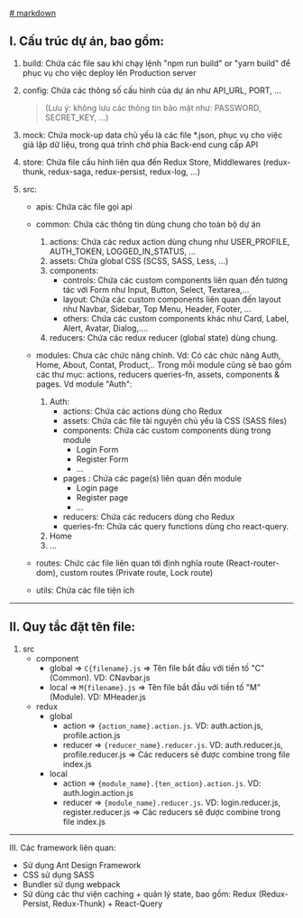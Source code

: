 [# markdown](https://www.markdownguide.org/basic-syntax/)

I. Cấu trúc dự án, bao gồm:
---------------------------

1. build: Chứa các file sau khi chạy lệnh "npm run build" or "yarn build" để phục vụ cho việc deploy lên Production server

2. config: Chứa các thông số cấu hình của dự án như API_URL, PORT, ... 

    > (Lưu ý: không lưu các thông tin bảo mật như: PASSWORD, SECRET_KEY, ...)

3. mock: Chứa mock-up data chủ yếu là các file *.json, phục vụ cho việc giả lập dữ liệu, trong quá trình chờ phía Back-end cung cấp API

4. store: Chứa file cấu hính liên qua đến Redux Store, Middlewares (redux-thunk, redux-saga, redux-persist, redux-log, ...)

5. src: 
    - apis: Chứa các file gọi api 

    - common: Chứa các thông tin dùng chung cho toàn bộ dự án

      1. actions: Chứa các redux action dùng chung như USER_PROFILE, AUTH_TOKEN, LOGGED_IN_STATUS, ...
      2. assets: Chứa global CSS (SCSS, SASS, Less, ...)
      3. components:
          + controls: Chứa các custom components liên quan đến tương tác với Form như Input, Button, Select, Textarea,...
          + layout: Chứa các custom components liên quan đến layout như Navbar, Sidebar, Top Menu, Header, Footer, ...
          + others: Chứa các custom components khác như Card, Label, Alert, Avatar, Dialog,....
      4. reducers: Chứa các redux reducer (global state) dùng chung.

    - modules: Chưa các chức năng chính. Vd: Có các chức năng Auth, Home, About, Contat, Product,..
        Trong mỗi module cũng sẽ bao gồm các thư mục: actions, reducers queries-fn, assets, components & pages. Vd module "Auth":

        1. Auth:
            - actions: Chứa các actions dùng cho Redux
            - assets: Chứa các file tài nguyên chủ yếu là CSS (SASS files)
            - components: Chứa các custom components dùng trong module
                + Login Form 
                + Register Form 
                + ...
            - pages : Chứa các page(s) liên quan đến module
                + Login page 
                + Register page 
                + ... 
            - reducers: Chứa các reducers dùng cho Redux
            - queries-fn: Chứa các query functions dùng cho react-query.
        2. Home
        3. ...

    - routes: Chức các file liên quan tới định nghĩa route (React-router-dom), custom routes (Private route, Lock route)

    - utils: Chứa các file tiện ích
----
II.  Quy tắc đặt tên file: 
---------------------------
1. src 
    - component 
        - global => ```C{filename}.js``` => Tên file bắt đầu với tiền tố "C" (Common). VD: CNavbar.js
        - local => ```M{filename}.js``` => Tên file bắt đầu với tiền tố "M" (Module). VD: MHeader.js
    - redux 
        - global
            - action => ```{action_name}.action.js```. VD: auth.action.js, profile.action.js
            - reducer => ```{reducer_name}.reducer.js```. VD: auth.reducer.js, profile.reducer.js
                => Các reducers sẽ được combine trong file index.js
        - local 
            - action => ```{module_name}.{ten_action}.action.js```. VD: auth.login.action.js
            - reducer => ```{module_name}.reducer.js```. VD: login.reducer.js, register.reducer.js
                => Các reducers sẽ được combine trong file index.js
----
III.  Các framework liên quan: 

- Sử dụng Ant Design Framework
- CSS sử dụng SASS
- Bundler sử dụng webpack
- Sử dùng các thư viện caching + quản lý state, bao gồm: Redux (Redux-Persist, Redux-Thunk) + React-Query